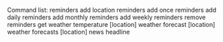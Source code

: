 Command list:
reminders add location <location> <text>
reminders add once <date> <time> <text>
reminders add daily <time> <text>
reminders add monthly <day of month> <time> <text>
reminders add weekly <day of week> <time> <text>
reminders remove <text>
reminders get <location>
weather temperature [location]
weather forecast [location]
weather forecasts <amount> [location]
news headline <category>